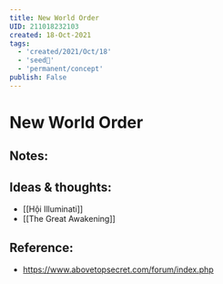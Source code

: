 ```yaml
---
title: New World Order
UID: 211018232103
created: 18-Oct-2021
tags:
  - 'created/2021/Oct/18'
  - 'seed🥜'
  - 'permanent/concept'
publish: False
---
```

# New World Order

## Notes:


## Ideas & thoughts:
- [[Hội Illuminati]]
- [[The Great Awakening]]

## Reference:
- https://www.abovetopsecret.com/forum/index.php
